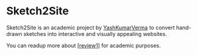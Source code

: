 # Sketch2Site

Sketch2Site is an academic project by [YashKumarVerma](https://github.com/yashkumarverma) to convert hand-drawn sketches into interactive and visually appealing websites.

You can readup more about [[review1]] for academic purposes. 


[//begin]: # "Autogenerated link references for markdown compatibility"
[review1]: college/review1.md "Review 1"
[//end]: # "Autogenerated link references"